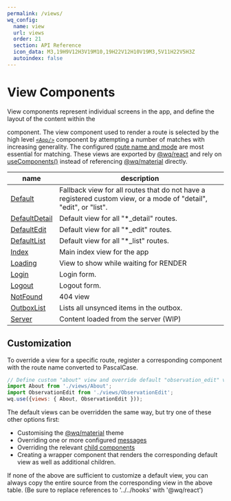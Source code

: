```yaml
---
permalink: /views/
wq_config:
  name: view
  url: views
  order: 21
  section: API Reference
  icon_data: M3,19H9V12H3V19M10,19H22V12H10V19M3,5V11H22V5H3Z
  autoindex: false
---
```


# View Components

View components represent individual screens in the app, and define the layout of the content within the [<Main/>][Main] component.  The view component used to render a route is selected by the high level [`<App/>`][App] component by attempting a number of matches with increasing generality.  The configured [route name and mode][@wq/router] are most essential for matching.   These views are exported by [@wq/react] and rely on [useComponents()][useComponents] instead of referencing [@wq/material] directly.


name | description
--|--
[Default] | Fallback view for all routes that do not have a registered custom view, or a mode of "detail", "edit", or "list".
[DefaultDetail] | Default view for all "*_detail" routes.
[DefaultEdit] | Default view for all "*_edit" routes.
[DefaultList] | Default view for all "*_list" routes.
[Index] | Main index view for the app
[Loading] | View to show while waiting for RENDER
[Login] | Login form.
[Logout] | Logout form.
[NotFound] | 404 view
[OutboxList] | Lists all unsynced items in the outbox.
[Server] | Content loaded from the server (WIP)

## Customization
 
To override a view for a specific route, register a corresponding component with the route name converted to PascalCase.

```javascript
// Define custom "about" view and override default "observation_edit" view
import About from './views/About';
import ObservationEdit from './views/ObservationEdit';
wq.use({views: { About, ObservationEdit }));
```

The default views can be overridden the same way, but try one of these other options first:

 * Customising the [@wq/material] theme
 * Overriding one or more configured [messages][Message]
 * Overriding the relevant [child components][components]
 * Creating a wrapper component that renders the corresponding default view as well as additional children.

If none of the above are sufficient to customize a default view, you can always copy the entire source from the corresponding view in the above table.  (Be sure to replace references to '../../hooks' with '@wq/react')

[Main]: ../components/Main.md
[App]: ../components/App.md
[@wq/router]: ../@wq/router.md
[@wq/app]: ../@wq/router.md
[@wq/react]: ../@wq/react.md
[@wq/material]: ../@wq/material.md
[Message]: ../components/Message.md
[components]: ../components/index.md
[useComponents]: ../hooks/useComponents.md

[Default]: ./Default.md
[DefaultDetail]: ./DefaultDetail.md
[DefaultEdit]: ./DefaultEdit.md
[DefaultList]: ./DefaultList.md
[Index]: ./Index.md
[Loading]: ./Loading.md
[Login]: ./Login.md
[Logout]: ./Logout.md
[NotFound]: ./NotFound.md
[OutboxList]: ./OutboxList.md
[Server]: ./Server.md
